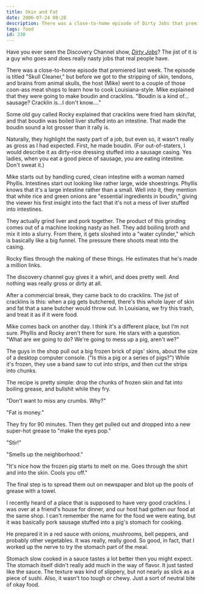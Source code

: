 ```yaml
---
title: Skin and Fat
date: 2006-07-24 08:28
description: There was a close-to-home episode of Dirty Jobs that premiered last week.  The episode is titled "Skull Cleaner," but before we got to the stripping of skin, tendons, and brains from animal skulls, the host (Mike) went to a couple of those coon-ass meat shops to learn how to cook Louisiana-style.  
tags: food
id: 230
---
```

Have you ever seen the Discovery Channel show, <a href="https://www.discovery.com/shows/dirty-jobs" target="_blank">*Dirty Jobs*</a>?  The jist of it is a guy who goes and does really nasty jobs that real people have.

There was a close-to-home episode that premiered last week.  The episode is titled "Skull Cleaner," but before we got to the stripping of skin, tendons, and brains from animal skulls, the host (Mike) went to a couple of those coon-ass meat shops to learn how to cook Louisiana-style.  Mike explained that they were going to make boudin and cracklins.  "Boudin is a kind of... sausage?  Cracklin is...I don't know...."

Some old guy called Rocky explained that cracklins were fried ham skin/fat, and that boudin was boiled liver stuffed into an intestine.  That made the boudin sound a lot grosser than it rally is.  

Naturally, they highlight the nasty part of a job, but even so, it wasn't really as gross as I had expected.  First, he made boudin.  (For out-of-staters, I would describe it as dirty-rice dressing stuffed into a sausage casing.  Yes ladies, when you eat a good piece of sausage, you are eating intestine.  Don't sweat it.)

Mike starts out by handling cured, clean intestine with a woman named Phyllis.  Intestines start out looking like rather large, wide shoestrings.  Phyllis knows that it's a large intestine rather than a small.  Well into it, they mention that white rice and green onions are "essential ingredients in boudin," giving the viewer his first insight into the fact that it's not a mess of liver stuffed into intestines.

They actually grind liver and pork together.  The product of this grinding comes out of a machine looking nasty as hell.  They add boiling broth and mix it into a slurry.  From there, it gets sloshed into a "water cylinder," which is basically like a big funnel.  The pressure there shoots meat into the casing.  

Rocky flies through the making of these things.  He estimates that he's made a million links.

The discovery channel guy gives it a whirl, and does pretty well.  And nothing was really gross or dirty at all.

After a commercial break, they came back to do cracklins.  The jist of cracklins is this:  when a pig gets butchered, there's this whole layer of skin and fat that a sane butcher would throw out.  In Louisiana, we fry this trash, and treat it as if it were food.  

Mike comes back on another day. I think it's a different place, but I'm not sure.  Phyllis and Rocky aren't there for sure.  He stars with a question.  "What are we going to do?  We're going to mess up a pig, aren't we?"

The guys in the shop pull out a big frozen brick of pigs' skins, about the size of a desktop computer console.  ("Is this a pig or a series of pigs?")  While it's frozen, they use a band saw to cut into strips, and then cut the strips into chunks.

The recipe is pretty simple:  drop the chunks of frozen skin and fat into boiling grease, and bullshit while they fry.

"Don't want to miss any crumbs.  Why?"

"Fat is money."

They fry for 90 minutes.  Then they get pulled out and dropped into  a new super-hot grease to "make the eyes pop."

"Stir!"

"Smells up the neighborhood."

"It's nice how the frozen pig starts to melt on me.  Goes through the shirt and into the skin.  Cools you off."

The final step is to spread them out on newspaper and blot up the pools of grease with a towel.  

I recently heard of a place that is supposed to have very good cracklins.  I was over at a friend's house for dinner, and our host had gotten our food at the same shop.  I can't remember the name for the food we were eating, but it was basically pork sausage stuffed into a pig's stomach for cooking.

He prepared it in a red sauce with onions, mushrooms, bell peppers, and probably other vegetables.  It was really, really good.  So good, in fact, that I worked up the nerve to try the stomach part of the meal.  

Stomach slow cooked in a sauce tastes a lot better then you might expect.  The stomach itself didn't really add much in the way of flavor.  It just tasted like the sauce.  The texture was kind of slippery, but not nearly as slick as a piece of sushi.  Also, it wasn't too tough or chewy.  Just a sort of neutral bite of okay food.